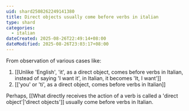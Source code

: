 ```yaml
---
uid: shard2508262249141380
title: Direct objects usually come before verbs in italian
type: shard
categories:
  - italian
dateCreated: 2025-08-26T22:49:14+08:00
dateModified: 2025-08-26T23:03:17+08:00
---
```

From observation of various cases like:
1. [[Unlike 'English', 'it', as a direct object, comes before verbs in Italian, instead of saying 'I want it', in Italian, it becomes 'It, I want']]
2. [['you' or  'ti', as a direct object, comes before verbs in Italian]]

Perhaps, [[What directly receives the action of a verb is called a 'direct object'|'direct objects']] usually come before verbs in Italian. 
